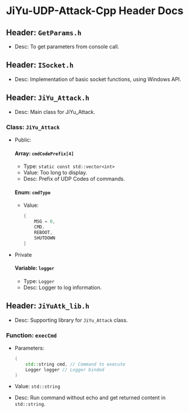# JiYu-UDP-Attack-Cpp Header Docs

## Header: `GetParams.h`

- Desc: To get parameters from console call.

## Header: `ISocket.h`

- Desc: Implementation of basic socket functions, using Windows API.

## Header: `JiYu_Attack.h`

- Desc: Main class for JiYu_Attack.

### Class: `JiYu_Attack`

- Public:

    #### Array: `cmdCodePrefix[4]`

    - Type: `static const std::vector<int>`
    - Value: Too long to display.
    - Desc: Prefix of UDP Codes of commands.

    #### Enum: `cmdType`

    - Value:
        ```cpp
        {
            MSG = 0,
            CMD,
            REBOOT,
            SHUTDOWN
        }
        ```
- Private
    
    #### Variable: `logger`
    
    - Type: `Logger`
    - Desc: Logger to log information.

## Header: `JiYuAtk_lib.h`

- Desc: Supporting library for `JiYu_Attack` class.

### Function: `execCmd`

- Parameters:

    ```cpp
    (
        std::string cmd, // Command to execute
        Logger logger // Logger binded
    )
    ```

- Value: `std::string`
- Desc: Run command without echo and get returned content in `std::string`.
